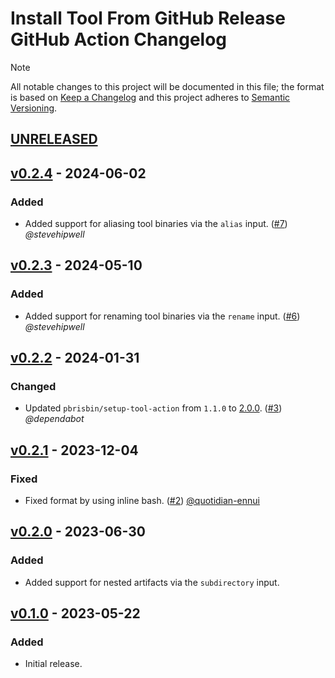 # Install Tool From GitHub Release GitHub Action Changelog

> [!NOTE]
> All notable changes to this project will be documented in this file; the format is based on [Keep a Changelog](https://keepachangelog.com/en/1.0.0/) and this project adheres to [Semantic Versioning](https://semver.org/spec/v2.0.0.html).

<!--
### Added - For new features.
### Changed - For changes in existing functionality.
### Deprecated - For soon-to-be removed features.
### Removed - For now removed features.
### Fixed - For any bug fixes.
### Security - In case of vulnerabilities.
-->

## [UNRELEASED]

## [v0.2.4] - 2024-06-02

### Added

- Added support for aliasing tool binaries via the `alias` input. ([#7](https://github.com/action-stars/install-tool-from-github-release/pull/7)) _@stevehipwell_

## [v0.2.3] - 2024-05-10

### Added

- Added support for renaming tool binaries via the `rename` input. ([#6](https://github.com/action-stars/install-tool-from-github-release/pull/6)) _@stevehipwell_

## [v0.2.2] - 2024-01-31

### Changed

- Updated `pbrisbin/setup-tool-action` from `1.1.0` to [2.0.0](https://github.com/pbrisbin/setup-tool-action/releases/tag/v2.0.0). ([#3](https://github.com/action-stars/install-tool-from-github-release/pull/3)) _@dependabot_

## [v0.2.1] - 2023-12-04

### Fixed

- Fixed format by using inline bash. ([#2](https://github.com/action-stars/install-tool-from-github-release/pull/2)) [@quotidian-ennui](https://github.com/quotidian-ennui)

## [v0.2.0] - 2023-06-30

### Added

- Added support for nested artifacts via the `subdirectory` input.

## [v0.1.0] - 2023-05-22

### Added

- Initial release.

<!--
RELEASES
-->
[UNRELEASED]: https://github.com/action-stars/install-tool-from-github-release/compare/v0.2.4...HEAD
[v0.2.4]: https://github.com/action-stars/install-tool-from-github-release/releases/tag/v0.2.4
[v0.2.3]: https://github.com/action-stars/install-tool-from-github-release/releases/tag/v0.2.3
[v0.2.2]: https://github.com/action-stars/install-tool-from-github-release/releases/tag/v0.2.2
[v0.2.1]: https://github.com/action-stars/install-tool-from-github-release/releases/tag/v0.2.1
[v0.2.0]: https://github.com/action-stars/install-tool-from-github-release/releases/tag/v0.2.0
[v0.1.0]: https://github.com/action-stars/install-tool-from-github-release/releases/tag/v0.1.0
